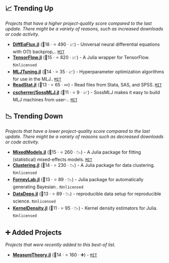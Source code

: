 ## 📈 Trending Up

_Projects that have a higher project-quality score compared to the last update. There might be a variety of reasons, such as increased downloads or code activity._

- <b><a href="https://github.com/SciML/DiffEqFlux.jl">DiffEqFlux.jl</a></b> (🥇18 ·  ⭐ 490 · 📈) - Universal neural differential equations with O(1) backprop,.. <code><a href="http://bit.ly/34MBwT8">MIT</a></code>
- <b><a href="https://github.com/malmaud/TensorFlow.jl">TensorFlow.jl</a></b> (🥈15 ·  ⭐ 820 · 📈) - A Julia wrapper for TensorFlow. <code>❗Unlicensed</code>
- <b><a href="https://github.com/alan-turing-institute/MLJTuning.jl">MLJTuning.jl</a></b> (🥇14 ·  ⭐ 35 · 📈) - Hyperparameter optimization algorithms for use in the MLJ.. <code><a href="http://bit.ly/34MBwT8">MIT</a></code>
- <b><a href="https://github.com/queryverse/ReadStat.jl">ReadStat.jl</a></b> (🥉13 ·  ⭐ 65 · 💤) - Read files from Stata, SAS, and SPSS. <code><a href="http://bit.ly/34MBwT8">MIT</a></code>
- <b><a href="https://github.com/cscherrer/SossMLJ.jl">cscherrer/SossMLJ.jl</a></b> (🥉11 ·  ⭐ 9 · 📈) - SossMLJ makes it easy to build MLJ machines from user-.. <code><a href="http://bit.ly/34MBwT8">MIT</a></code>

## 📉 Trending Down

_Projects that have a lower project-quality score compared to the last update. There might be a variety of reasons such as decreased downloads or code activity._

- <b><a href="https://github.com/JuliaStats/MixedModels.jl">MixedModels.jl</a></b> (🥈15 ·  ⭐ 260 · 📉) - A Julia package for fitting (statistical) mixed-effects models. <code><a href="http://bit.ly/34MBwT8">MIT</a></code>
- <b><a href="https://github.com/JuliaStats/Clustering.jl">Clustering.jl</a></b> (🥈14 ·  ⭐ 230 · 📉) - A Julia package for data clustering. <code>❗Unlicensed</code>
- <b><a href="https://github.com/biaslab/ForneyLab.jl">ForneyLab.jl</a></b> (🥉13 ·  ⭐ 89 · 📉) - Julia package for automatically generating Bayesian.. <code>❗Unlicensed</code>
- <b><a href="https://github.com/oxinabox/DataDeps.jl">DataDeps.jl</a></b> (🥈13 ·  ⭐ 89 · 📉) - reproducible data setup for reproducible science. <code>❗Unlicensed</code>
- <b><a href="https://github.com/JuliaStats/KernelDensity.jl">KernelDensity.jl</a></b> (🥉11 ·  ⭐ 95 · 📉) - Kernel density estimators for Julia. <code>❗Unlicensed</code>

## ➕ Added Projects

_Projects that were recently added to this best-of list._

- <b><a href="https://github.com/cscherrer/MeasureTheory.jl">MeasureTheory.jl</a></b> (🥉14 ·  ⭐ 160 · ➕) -  <code><a href="http://bit.ly/34MBwT8">MIT</a></code>

